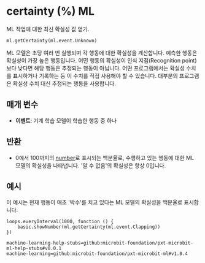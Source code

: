 # certainty (%) ML

ML 작업에 대한 최신 확실성 값 얻기.

```sig
ml.getCertainty(ml.event.Unknown)
```

ML 모델은 초당 여러 번 실행되며 각 행동에 대한 확실성을 계산합니다. 예측한 행동은 확실성이 가장 높은 행동입니다. 어떤 행동의 확실성이 인식 지점(Recognition point)보다 낮다면 해당 행동은 추정되는 행동이 아닙니다. 어떤 프로그램에서는 확실성 수치를 표시하거나 기록하는 등 이 수치를 직접 사용해야 할 수 있습니다. 대부분의 프로그램은 확실성 수치 대신 추정되는 행동을 사용합니다.

## 매개 변수

- **이벤트**: 기계 학습 모델이 학습한 행동 중 하나

## 반환

- 0에서 100까지의 [number](/types/number)로 표시되는 백분율로, 수행하고 있는 행동에 대한 ML 모델의 확실성을 나타냅니다. '알 수 없음'의 확실성은 항상 0입니다.

## 예시

이 예시는 현재 행동이 매초 '박수'를 치고 있다는 ML 모델의 확실성을 백분율로 표시합니다.

```blocks
loops.everyInterval(1000, function () {
    basic.showNumber(ml.getCertainty(ml.event.Clapping))
})
```

```package
machine-learning-help-stubs=github:microbit-foundation/pxt-microbit-ml-help-stubs#v0.0.1
machine-learning=github:microbit-foundation/pxt-microbit-ml#v1.0.4
```
